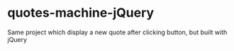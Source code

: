 # quotes-machine-jQuery

Same project which display a new quote after clicking button, but built with jQuery
